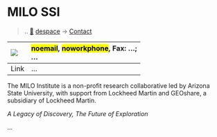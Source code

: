# MILO SSI
> .. [🚀](../index/index.md) [despace](index.md) → [Contact](contact.md)

|[![](f/contact//_logo1_thumb.jpg)](f/contact//_logo1.png)|<mark>noemail</mark>, <mark>noworkphone</mark>, Fax: …;<br> *…*|
|:--|:--|
|Link|…|

The MILO Institute is a non-profit research collaborative led by Arizona State University, with support from Lockheed Martin and GEOshare, a subsidiary of Lockheed Martin.

*A Legacy of Discovery, The Future of Exploration*

<p style="page-break-after:always"> </p>

…

